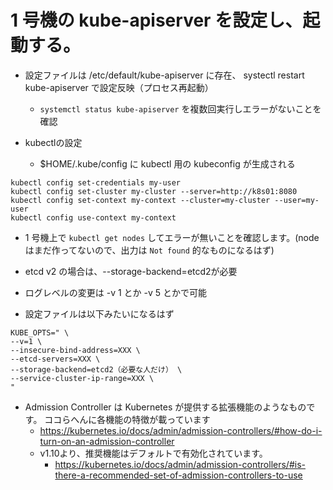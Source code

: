 # 1 号機の kube-apiserver を設定し、起動する。

* 設定ファイルは /etc/default/kube-apiserver に存在、 systectl restart kube-apiserver で設定反映（プロセス再起動）
    * `systemctl status kube-apiserver` を複数回実行しエラーがないことを確認

* kubectlの設定
    * $HOME/.kube/config に kubectl 用の kubeconfig が生成される

```
kubectl config set-credentials my-user
kubectl config set-cluster my-cluster --server=http://k8s01:8080
kubectl config set-context my-context --cluster=my-cluster --user=my-user
kubectl config use-context my-context
```

* 1 号機上で `kubectl get nodes` してエラーが無いことを確認します。(node はまだ作ってないので、出力は `Not found` 的なものになるはず)

* etcd v2 の場合は、--storage-backend=etcd2が必要

* ログレベルの変更は -v 1 とか -v 5 とかで可能

* 設定ファイルは以下みたいになるはず

```
KUBE_OPTS=" \
--v=1 \
--insecure-bind-address=XXX \
--etcd-servers=XXX \
--storage-backend=etcd2（必要な人だけ） \
--service-cluster-ip-range=XXX \
"
```

* Admission Controller は Kubernetes が提供する拡張機能のようなものです。 ココらへんに各機能の特徴が載っています
    * https://kubernetes.io/docs/admin/admission-controllers/#how-do-i-turn-on-an-admission-controller
    * v1.10より、推奨機能はデフォルトで有効化されています。
        * https://kubernetes.io/docs/admin/admission-controllers/#is-there-a-recommended-set-of-admission-controllers-to-use

